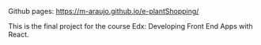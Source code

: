 Github pages: https://m-araujo.github.io/e-plantShopping/

This is the final project for the course Edx: Developing Front End Apps with React.
